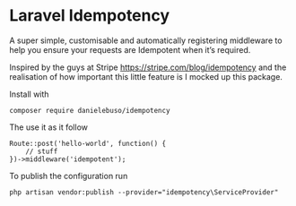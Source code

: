 
# Laravel Idempotency
A super simple, customisable and automatically registering middleware to help you ensure your requests are Idempotent when it’s required.

Inspired by the guys at Stripe https://stripe.com/blog/idempotency and the realisation of how important this little feature is I mocked up this package. 

Install with
```
composer require danielebuso/idempotency
```

The use it as it follow
```
Route::post('hello-world', function() {
    // stuff
})->middleware('idempotent');
```


To publish the configuration run
```
php artisan vendor:publish --provider="idempotency\ServiceProvider"
```

